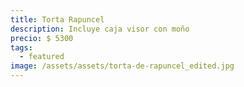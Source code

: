 ```yaml
---
title: Torta Rapuncel
description: Incluye caja visor con moño
precio: $ 5300
tags:
  - featured
image: /assets/assets/torta-de-rapuncel_edited.jpg
---
```

